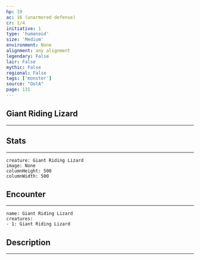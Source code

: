 ```yaml
---
hp: 19
ac: 16 (unarmored defense)
cr: 1/4
initiative: 1
type: 'humanoid'    
size: 'Medium'
environment: None
alignment: any alignment
legendary: False
lair: False
mythic: False
regional: False
tags: ['monster']
source: "OotA"
page: 131
---
```


## Giant Riding Lizard
---



## Stats
---

```statblock
creature: Giant Riding Lizard
image: None
columnHeight: 500
columnWidth: 500
```

## Encounter
---

```encounter-table
name: Giant Riding Lizard
creatures:
- 1: Giant Riding Lizard
```

## Description
---





